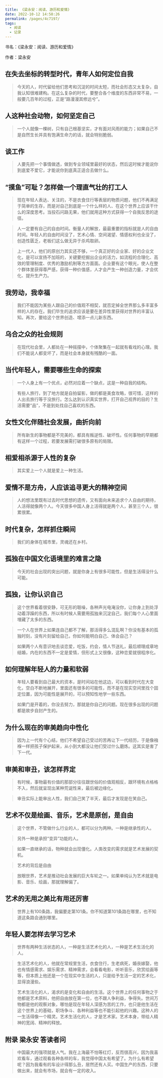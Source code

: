 ```yaml
---
title: 《梁永安：阅读、游历和爱情》
date: 2022-10-12 14:58:26
permalink: /pages/4c7197/
tags:
  - 阅读
  - 记录
---
```

书名：《梁永安：阅读、游历和爱情》

作者：梁永安

## 在失去坐标的转型时代，青年人如何定位自我

> 今天的人，时代留给他们思考和沉淀的时间太短，而社会形态又太复杂，自我认知很难建构。在这么复杂的时代，要整合各个维度的东西非常不易，一般要几百年的过程，正是“路漫漫其修远兮”。

## 人这种社会动物，如何坚定自己

> 一个人就像一棵树，只有自己根基坚实，才有面对风雨的能力；如果自己不是自然生长并具有饱满生命力的话，就会特别脆弱。

## 谈工作

> 人要先把一个事情做透，做到专业领域里最好的状态，然后这时候才能说你到底爱不爱它，才能说你到底真正适合去做什么。

## “摸鱼”可耻？怎样做一个理直气壮的打工人

> 现在年轻人表达、关注的，不是衣食住行等表层的物质问题，他们不再满足于简单的生存，而是对自己到底是一个什么样的人、在这个世界上应该干什么的深度思考。当投石问路无果，他们就用这种方式获得一个自我反思的途径。

> 人一定要有自己的自由时间。衡量人的解放，最最重要的指标就是人的自由时间。年轻人的自由时间没了，艺术心情、空间渴望、情感权利也全没了，创造性匮乏，老板们这么做无异于杀鸡取卵。

> 上一代人，他们的原创力其实还不够，一个真正好的企业家、好的企业文化，是可以宣扬不加班的，关键要挖掘出企业的活力，如流程的合理化、高效的管理制度、优秀的激励机制等方方面面。企业要有这个眼光，使人在整个群体里获得尊严感，获得一种价值感，人才会产生一种创造力量，才会优化、提升生产力。

## 我劳动，我幸福

> 我们不能因为某些人跟自己的价值观不相契，就否定掉全世界那么多丰富多样的人的存在。我们毕生的追求应该是要在差异性里获得对世界的丰富认知。再次，要给这个世界创造、增添一点儿新东西。

## 乌合之众的社会规则

> 在现代社会里，人都处在一种摇摆中，个体聚集在一起就有看戏的心理。我们不能说人都变坏了，而是社会本身就有残酷的一面。

## 当代年轻人，需要哪些生命的探索

> 一个人身上有一个优点，必然对应着一个缺点，这是一种自我的结构。

> 有些人旅行，到了地方就是自拍留影，做的都是美食攻略，很可惜，这样的人出去旅行等于没旅行。怎么达到认识真实世界，打开自己视界的目的？生活需要“品”，不是到处找自己喜欢的东西。

## 女性文化伴随社会发展，曲折向前

> 所有新生的事物都是不完美的，都具有叛逆性、破坏性。任何事物的早期都有这样一个过程，若要发展需打破很多原有的局限。

## 相爱相杀源于人性的复杂

> 其实爱上一个人就是爱上一种生活。

## 爱情不是方舟，人应该追寻更大的精神空间

> 人的想法里既有过去时代思想的遗传，又有面向未来追求个人自由的期待，人活得就像两个人。今天很多中国人身上活得就是两个人，甚至三个人，很累很累。

## 时代复杂，怎样抓住瞬间

> 我们的身体在城市里，灵魂还在乡村。

## 孤独在中国文化语境里的难言之隐

> 今天的社会出现的突出问题，就是你身上有很多可能性，但是生活得没什么可能。

## 孤独，让你认识自己

> 这个世界看着很安静，可无形的聒噪，各种声光电淹没你，让你身上到处浮动着浮躁的东西，所以有时候人需要用孤独来沉淀自己，我们每个人心里面埋藏了太多的东西。

> 一个人在世界上如果连自己都不了解，那活得多么混乱啊？你没有基本的孤独时刻，没有片刻留给自己，你如何能明白自己、体会自己？

> 如果两个人有意识地去谈恋爱，吃饭，约会，情人节送礼，最后顺理成章地结婚，内在的东西不一定是爱情，但形式上又很像，这种恋爱就很程序化。

## 如何理解年轻人的力量和软弱

> 年轻人要看到自己最大的资本，是时间站在他这边，可以看到时代在大变化，空白不断地展开，里面还有很多的可能性，而不是在现实空间里找个固定位置，因为可能性是展开的，可以预知性地学一些东西。

> 如果门是开着的，你没去努力，那就是你自己的问题。现在很多出现的问题都是故步自封产生的。

## 为什么现在的审美趋向中性化

> 因为上一代有个心结，他们不希望自己受过的苦再让下一代经历，于是像襁褓一样把孩子保护起来，从小到大都没让他们受过什么磨炼。这其实是害了下一代。

## 审美和审丑，该怎样界定

> 有时候，事物最有价值的那部分往往跟世俗的价值观相反，跟环境有点格格不入，然后就呈现出某种荒诞性来，最后被边缘化。

> 审丑实际上能审出人性，我们自己笑了半天，最后才发现是在笑自己。

## 艺术不仅是绘画、音乐，艺术是原创，是自由

> 这个世界，不管做什么行业的人，都可以分为两种。一种是继承性的人。

> 另外一种是承担“变异”功能的人。

> 如果一直继承的话，物种就会出现僵化。人类改变的需求就是艺术发展的契机。

> 艺术的背后是自由

> 放眼世界，艺术是推动社会发展的巨大车轮之一。如果单纯认为艺术就是电影、音乐、绘画，那就理解偏了。

## 艺术的无用之美比有用还厉害

> 世界上有100条路，我偏要走第101条。你不知道第101条路在哪里，也不知道这条路会通到哪里。

## 年轻人要怎样去学习艺术

> 世界有两种生活状态的人，一种是生活艺术化的人，一种是艺术生活化的人。

> 生活艺术化的人，他就在常规里生活，衣食住行，生老病死，婚丧嫁娶，他也有情感需求、娱乐需求、精神需求，会看看电影，听听音乐，欣赏绘画等等，但本质上他还是一个在现实中生活的人，只是给予生活一定的艺术化，显得浪漫些。

> 艺术生活化的人，渴求的是变化和自由的生活。这个世界上的任何事物之于他都是艺术原料，他把自由放在第一位，也不跟人争利益，争得失。世间万物都是他的观察对象，哪怕是现在年轻人深感为苦的工作，也只是他生活在这个世界上的基础，职场争斗、各种利益等也不能引起他的兴趣。这种人的一生活得像一个精灵。艺术生活化的人，才是艺术家。艺术本身，带给人精神的宽阔、精神的释放。

## 附录 梁永安 答读者问

> 中国最大的强项就是人气。我在上海最不怕等红灯，反而很高兴，因为我喜欢看车，通过观看各种各样的车，我觉得中国太有希望了。为什么有希望呢？因为我看有的车设计得那么丑，居然还有人买。中国生产的东西，只要做出来，就会有市场，就会有一定的收入。

